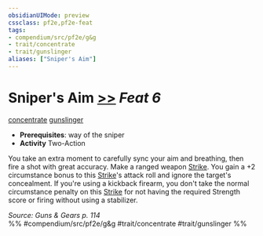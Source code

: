 ```yaml
---
obsidianUIMode: preview
cssclass: pf2e,pf2e-feat
tags:
- compendium/src/pf2e/g&g
- trait/concentrate
- trait/gunslinger
aliases: ["Sniper's Aim"]
---
```

# Sniper's Aim  [>>](../../rules/core-rulebook/chapter-9-playing-the-game.md#Actions "Two-Action") *Feat 6*  
[concentrate](../../rules/traits/concentrate.md)  [gunslinger](../../rules/traits/gunslinger-g-g.md)  

- **Prerequisites**: way of the sniper
- **Activity** Two-Action

You take an extra moment to carefully sync your aim and breathing, then fire a shot with great accuracy. Make a ranged weapon [Strike](../../rules/actions/strike.md). You gain a +2 circumstance bonus to this [Strike](../../rules/actions/strike.md)'s attack roll and ignore the target's concealment. If you're using a kickback firearm, you don't take the normal circumstance penalty on this [Strike](../../rules/actions/strike.md) for not having the required Strength score or firing without using a stabilizer.

*Source: Guns & Gears p. 114*  
%% #compendium/src/pf2e/g&g #trait/concentrate #trait/gunslinger %%
